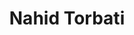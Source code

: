 ---
layout: member
category: phd-student
title: Nahid Torbati
image: minerva.jpg
role: Doctoral Researcher
permalink: 'team/nahid-torbati'
social:
    twitter: 
    linkedin:
    google-scholar: 
    github: 
    website: 
    orcid: 
    research-gate: 
Year: 2021-today
---